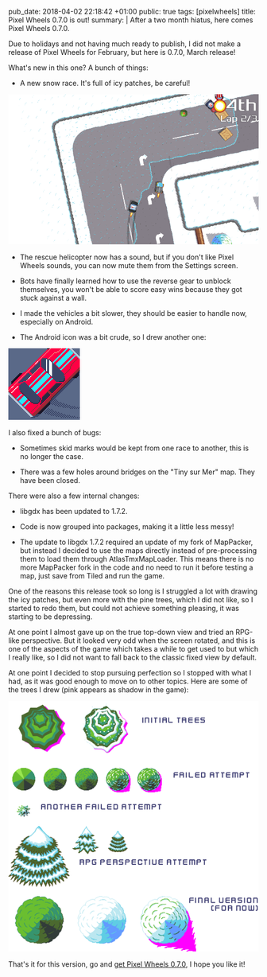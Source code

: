 pub_date: 2018-04-02 22:18:42 +01:00
public: true
tags: [pixelwheels]
title: Pixel Wheels 0.7.0 is out!
summary: |
    After a two month hiatus, here comes Pixel Wheels 0.7.0.

Due to holidays and not having much ready to publish, I did not make a release of Pixel Wheels for February, but here is 0.7.0, March release!

What's new in this one? A bunch of things:

- A new snow race. It's full of icy patches, be careful!

![Let it Snow](/projects/pixelwheels/0.7.0/snow2.png)

- The rescue helicopter now has a sound, but if you don't like Pixel Wheels sounds, you can now mute them from the Settings screen.

- Bots have finally learned how to use the reverse gear to unblock themselves, you won't be able to score easy wins because they got stuck against a wall.

- I made the vehicles a bit slower, they should be easier to handle now, especially on Android.

- The Android icon was a bit crude, so I drew another one:

![Icon](icon.png)

I also fixed a bunch of bugs:

- Sometimes skid marks would be kept from one race to another, this is no longer the case.

- There was a few holes around bridges on the "Tiny sur Mer" map. They have been closed.

There were also a few internal changes:

- libgdx has been updated to 1.7.2.

- Code is now grouped into packages, making it a little less messy!

- The update to libgdx 1.7.2 required an update of my fork of MapPacker, but instead I decided to use the maps directly instead of pre-processing them to load them through AtlasTmxMapLoader. This means there is no more MapPacker fork in the code and no need to run it before testing a map, just save from Tiled and run the game.

One of the reasons this release took so long is I struggled a lot with drawing the icy patches, but even more with the pine trees, which I did not like, so I started to redo them, but could not achieve something pleasing, it was starting to be depressing.

At one point I almost gave up on the true top-down view and tried an RPG-like perspective. But it looked very odd when the screen rotated, and this is one of the aspects of the game which takes a while to get used to but which I really like, so I did not want to fall back to the classic fixed view by default.

At one point I decided to stop pursuing perfection so I stopped with what I had, as it was good enough to move on to other topics. Here are some of the trees I drew (pink appears as shadow in the game):

![Trees, lots of trees](trees.png)

That's it for this version, go and [get Pixel Wheels 0.7.0](/projects/pixelwheels/), I hope you like it!